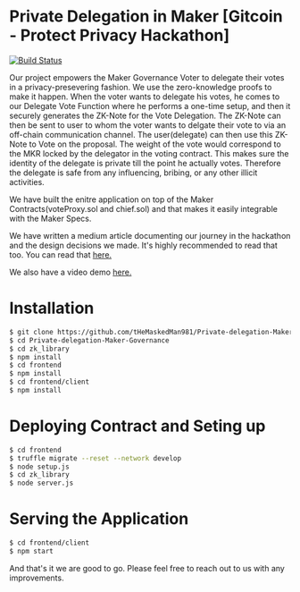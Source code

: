 # Private Delegation in Maker [Gitcoin - Protect Privacy Hackathon]

[![Build Status](https://travis-ci.org/joemccann/dillinger.svg?branch=master)](https://travis-ci.org/joemccann/dillinger)

Our project empowers the Maker Governance Voter to delegate their votes in a privacy-presevering fashion. We use the zero-knowledge proofs to make it happen. 
When the voter wants to delegate his votes, he comes to our Delegate Vote Function where he performs a one-time setup, and then it securely generates the ZK-Note for the Vote Delegation. The ZK-Note can then be sent to user to whom the voter wants to delgate their vote to via an off-chain communication channel. The user(delegate) can then use this ZK-Note to Vote on the proposal. The weight of the vote would correspond to the MKR locked by the delegator in the voting contract. This makes sure the identity of the delegate is private till the point he actually votes. Therefore the delegate is safe from any influencing, bribing, or any other illicit activities.

We have built the enitre application on top of the Maker Contracts(voteProxy.sol and chief.sol) and that makes it easily integrable with the Maker Specs.

We have written a medium article documenting our journey in the hackathon and the design decisions we made. It's highly recommended to read that too. You can read that [here.](https://medium.com/@akash.minato/privacy-preserving-vote-delegation-in-maker-governance-voting-fd0c03d27ff7)

We also have a video demo [here.](https://vimeo.com/434983695)

# Installation

```sh
$ git clone https://github.com/tHeMaskedMan981/Private-delegation-Maker-Governance.git
$ cd Private-delegation-Maker-Governance
$ cd zk_library
$ npm install
$ cd frontend
$ npm install
$ cd frontend/client
$ npm install
````
# Deploying Contract and Seting up 
```sh
$ cd frontend
$ truffle migrate --reset --network develop
$ node setup.js
$ cd zk_library
$ node server.js
```

# Serving the Application
```sh
$ cd frontend/client
$ npm start
```

And that's it we are good to go. Please feel free to reach out to us with any improvements.
